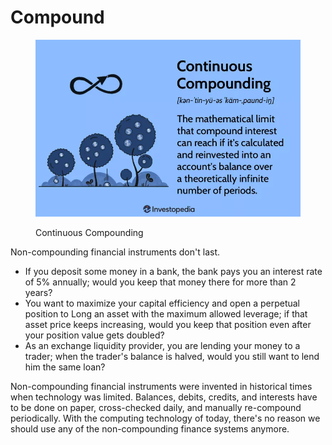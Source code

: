 # Compound

<figure><img src="../.gitbook/assets/image (3).png" alt=""><figcaption><p>Continuous Compounding</p></figcaption></figure>

Non-compounding financial instruments don't last.

* If you deposit some money in a bank, the bank pays you an interest rate of 5% annually; would you keep that money there for more than 2 years?
* You want to maximize your capital efficiency and open a perpetual position to Long an asset with the maximum allowed leverage; if that asset price keeps increasing, would you keep that position even after your position value gets doubled?
* As an exchange liquidity provider, you are lending your money to a trader; when the trader's balance is halved, would you still want to lend him the same loan?

Non-compounding financial instruments were invented in historical times when technology was limited. Balances, debits, credits, and interests have to be done on paper, cross-checked daily, and manually re-compound periodically. With the computing technology of today, there's no reason we should use any of the non-compounding finance systems anymore.
